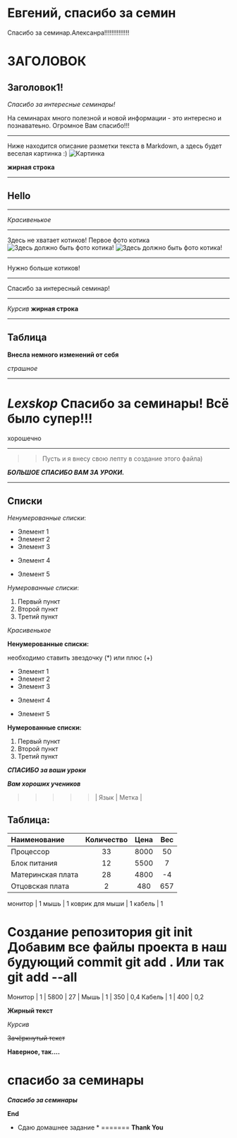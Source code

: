 # Евгений, спасибо за семин

Спасибо за семинар.Алексанра!!!!!!!!!!!!!!

# ЗАГОЛОВОК

## Заголовок1!

*Спасибо за интересные семинары!*

На семинарах много полезной и новой информации - это интересно и познаватеьно. Огромное Вам спасибо!!! 

***
Ниже находится описание разметки текста в Markdown, а здесь будет веселая картинка :)
![Картинка](https://i.redd.it/99lmbbd15zn01.jpg)

**жирная строка**
***
## Hello
***
*Красивенькое*
***
Здесь не хватает котиков!
Первое фото котика 
![Здесь должно быть фото котика!](https://stat6.cdnbb8.com/files/image/article/upload/2012/2018-07/cat4.webp)
![Здесь должно быть фото котика!](https://downloader.disk.yandex.ru/preview/a8973b36a2a45f69974ed8cf12fb0bd0828d176bb6efcc2122671d25c7a0cde2/631bc85a/pbJnVIBnWBuFGtxNFZ3tx16896bXD6ZUXeseh9IGRBrKzBAgZs1CVqhGw51wZgVpqAIHl6RFPIUQA9ikIgjksg%3D%3D?uid=0&filename=2022-06-14%2011-36-31.JPG&disposition=inline&hash=&limit=0&content_type=image%2Fjpeg&owner_uid=0&tknv=v2&size=1920x973)
***
Нужно больше котиков!
***
Спасибо за интересный семинар! 
***
*Курсив*
__жирная строка__
***
## Таблица

**Внесла немного изменений от себя**

*страшное*

***

# **_Lexskop_** Спасибо за семинары! Всё было супер!!!

хорошечно
***
>>Пусть и я внесу свою лепту в создание этого файла)

**_БОЛЬШОЕ СПАСИБО ВАМ ЗА УРОКИ._**

***
## Списки

*Ненумерованные списки*:
* Элемент 1
* Элемент 2
* Элемент 3
+ Элемент 4
- Элемент 5

*Нумерованные списки*: 
1. Первый пункт
2. Второй пункт
3. Третий пункт

*Красивенькое*

**Ненумерованные списки:**

необходимо ставить звездочку (*) или плюс (+)
* Элемент 1
* Элемент 2
* Элемент 3
+ Элемент 4
- Элемент 5

**Нумерованные списки:**
1. Первый пункт
2. Второй пункт
3. Третий пункт

_**СПАСИБО за ваши уроки**_

_**Вам хороших учеников**_
 
>>>>>| Язык | Метка |

## Таблица:

Наименование | Количество | Цена | Вес |
:-------- |:-----:| :-------: | :-----: |
Процессор  | 33  | 8000 | 50
Блок питания     | 12    | 5500 | 7
Материнская плата      | 28     | 4800 |-4
Отцовская плата      | 2     | 480 | 657

монитор | 1
мышь | 1
коврик для мыши | 1
кабель | 1

Создание репозитория
git init
Добавим все файлы проекта в наш будующий commit
git add .
Или так
git add --all
=======
Монитор | 1         | 5800 | 27 |
Мышь | 1 | 350 | 0,4
Кабель | 1 | 400 | 0,2

**Жирный текст**

*Курсив*

~~Зачёркнутый текст~~

**Наверное, так....**

спасибо за семинары
=======
***Спасибо за семинары***

**End**

* Сдаю домашнее задание *
=======
**Thank You**

